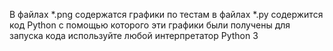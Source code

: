В файлах *.png содержатся графики по тестам в файлах *.py содержится код Python с помощью которого эти графики были получены 
для запуска кода используйте любой интерпретатор Python 3
